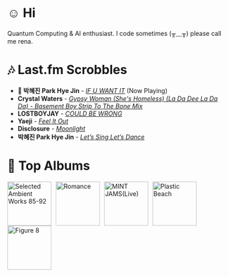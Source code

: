 # ☺︎ Hi



Quantum Computing & AI enthusiast. I code sometimes (╥﹏╥)
please call me rena. 

# 🎶 Last.fm Scrobbles

- **🎵 박혜진 Park Hye Jin** - *[IF U WANT IT](https://www.last.fm/music/%EB%B0%95%ED%98%9C%EC%A7%84+Park+Hye+Jin/_/IF+U+WANT+IT)* (Now Playing)
- **Crystal Waters** - *[Gypsy Woman (She's Homeless) (La Da Dee La Da Da) - Basement Boy Strip To The Bone Mix](https://www.last.fm/music/Crystal+Waters/_/Gypsy+Woman+(She%27s+Homeless)+(La+Da+Dee+La+Da+Da)+-+Basement+Boy+Strip+To+The+Bone+Mix)*
- **LOSTBOYJAY** - *[COULD BE WRONG](https://www.last.fm/music/LOSTBOYJAY/_/COULD+BE+WRONG)*
- **Yaeji** - *[Feel It Out](https://www.last.fm/music/Yaeji/_/Feel+It+Out)*
- **Disclosure** - *[Moonlight](https://www.last.fm/music/Disclosure/_/Moonlight)*
- **박혜진 Park Hye Jin** - *[Let’s Sing Let’s Dance](https://www.last.fm/music/%EB%B0%95%ED%98%9C%EC%A7%84+Park+Hye+Jin/_/Let%E2%80%99s+Sing+Let%E2%80%99s+Dance)*

# 📀 Top Albums

<a href='https://www.last.fm/music/Aphex+Twin/Selected+Ambient+Works+85-92'><img src='https://lastfm.freetls.fastly.net/i/u/300x300/36307d33d9e5025c8f4564748e17a5f8.jpg' alt='Selected Ambient Works 85-92' title='Aphex Twin - Selected Ambient Works 85-92' width='100' style='margin-right: 10px;'></a><a href='https://www.last.fm/music/Fontaines+D.C./Romance'><img src='https://lastfm.freetls.fastly.net/i/u/300x300/4f4ae1fdc6b81d93c41c0054d596ccf0.png' alt='Romance' title='Fontaines D.C. - Romance' width='100' style='margin-right: 10px;'></a><a href='https://www.last.fm/music/Casiopea/MINT+JAMS(Live)'><img src='https://lastfm.freetls.fastly.net/i/u/300x300/3915580e1b782761ca3d197603ff932f.jpg' alt='MINT JAMS(Live)' title='Casiopea - MINT JAMS(Live)' width='100' style='margin-right: 10px;'></a><a href='https://www.last.fm/music/Gorillaz/Plastic+Beach'><img src='https://lastfm.freetls.fastly.net/i/u/300x300/ce6e2af584a5480b85b79371b219a92e.png' alt='Plastic Beach' title='Gorillaz - Plastic Beach' width='100' style='margin-right: 10px;'></a><a href='https://www.last.fm/music/Elliott+Smith/Figure+8'><img src='https://lastfm.freetls.fastly.net/i/u/300x300/120386f2880f47dfc71873cda716683c.png' alt='Figure 8' title='Elliott Smith - Figure 8' width='100' style='margin-right: 10px;'></a>